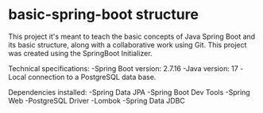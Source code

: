 # basic-spring-boot structure
This project it's meant to teach the basic concepts of Java Spring Boot and its basic structure, along with a collaborative work using Git.
This project was created using the SpringBoot Initializer.

Technical specifications:
-Spring Boot version: 2.7.16
-Java version: 17
-Local connection to a PostgreSQL data base.

Dependencies installed:
-Spring Data JPA
-Spring Boot Dev Tools
-Spring Web
-PostgreSQL Driver
-Lombok
-Spring Data JDBC
